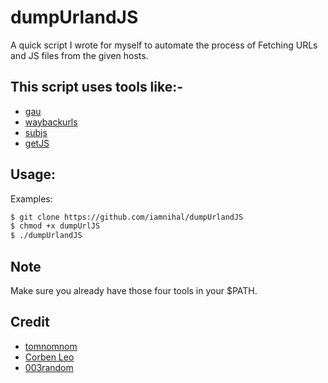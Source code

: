# dumpUrlandJS
A quick script I wrote for myself to automate the process of Fetching URLs and JS files from the given hosts.

## This script uses tools like:-
- [gau](https://github.com/lc/gau)
- [waybackurls](https://github.com/tomnomnom/waybackurls)
- [subjs](https://github.com/lc/subjs)
- [getJS](https://github.com/003random/getJS)

## Usage:
Examples:
```bash
$ git clone https://github.com/iamnihal/dumpUrlandJS
$ chmod +x dumpUrlJS
$ ./dumpUrlandJS
```
## Note
Make sure you already have those four tools in your $PATH.

## Credit
- [tomnomnom](https://github.com/tomnomnom)
- [Corben Leo](https://github.com/lc)
- [003random](https://github.com/003random)
